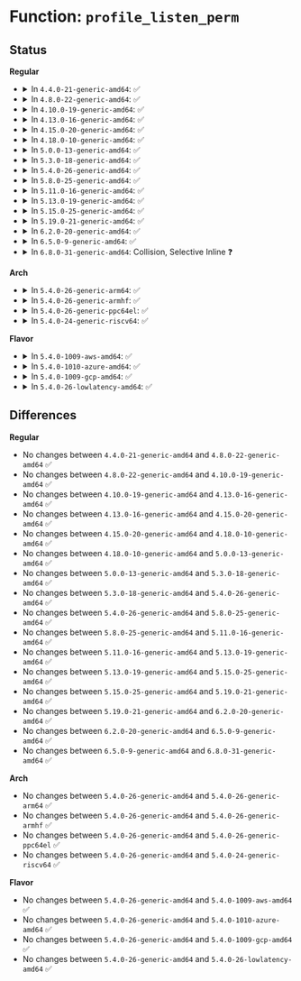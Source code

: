 # Function: <code>profile_listen_perm</code>

## Status
<b>Regular</b>
<ul>
<li>
<details>
<summary>In <code>4.4.0-21-generic-amd64</code>: ✅</summary>

```c
int profile_listen_perm(struct aa_profile * profile, struct sock * sk, int backlog)
```

```json
{
  "name": "profile_listen_perm",
  "collision_type": "Unique Static",
  "inline_type": "No",
  "funcs": [
    {
      "addr": 18446744071582589856,
      "name": "profile_listen_perm",
      "external": false,
      "loc": "security/apparmor/af_unix.c:350",
      "file": "security/apparmor/af_unix.c",
      "inline": "seen, unknown",
      "caller_inline": [],
      "caller_func": [
        "security/apparmor/af_unix.c:aa_unix_listen_perm"
      ]
    }
  ],
  "symbols": [
    {
      "addr": 18446744071582589856,
      "name": "profile_listen_perm",
      "section": ".text",
      "bind": "STB_LOCAL",
      "size": 700
    }
  ]
}
```
</details>
</li>
<li>
<details>
<summary>In <code>4.8.0-22-generic-amd64</code>: ✅</summary>

```c
int profile_listen_perm(struct aa_profile * profile, struct sock * sk, int backlog)
```

```json
{
  "name": "profile_listen_perm",
  "collision_type": "Unique Static",
  "inline_type": "No",
  "funcs": [
    {
      "addr": 18446744071582831088,
      "name": "profile_listen_perm",
      "external": false,
      "loc": "security/apparmor/af_unix.c:350",
      "file": "security/apparmor/af_unix.c",
      "inline": "seen, unknown",
      "caller_inline": [],
      "caller_func": [
        "security/apparmor/af_unix.c:aa_unix_listen_perm"
      ]
    }
  ],
  "symbols": [
    {
      "addr": 18446744071582831088,
      "name": "profile_listen_perm",
      "section": ".text",
      "bind": "STB_LOCAL",
      "size": 698
    }
  ]
}
```
</details>
</li>
<li>
<details>
<summary>In <code>4.10.0-19-generic-amd64</code>: ✅</summary>

```c
int profile_listen_perm(struct aa_profile * profile, struct sock * sk, int backlog)
```

```json
{
  "name": "profile_listen_perm",
  "collision_type": "Unique Static",
  "inline_type": "No",
  "funcs": [
    {
      "addr": 18446744071582928912,
      "name": "profile_listen_perm",
      "external": false,
      "loc": "security/apparmor/af_unix.c:350",
      "file": "security/apparmor/af_unix.c",
      "inline": "seen, unknown",
      "caller_inline": [],
      "caller_func": [
        "security/apparmor/af_unix.c:aa_unix_listen_perm"
      ]
    }
  ],
  "symbols": [
    {
      "addr": 18446744071582928912,
      "name": "profile_listen_perm",
      "section": ".text",
      "bind": "STB_LOCAL",
      "size": 698
    }
  ]
}
```
</details>
</li>
<li>
<details>
<summary>In <code>4.13.0-16-generic-amd64</code>: ✅</summary>

```c
int profile_listen_perm(struct aa_profile * profile, struct sock * sk, int backlog)
```

```json
{
  "name": "profile_listen_perm",
  "collision_type": "Unique Static",
  "inline_type": "No",
  "funcs": [
    {
      "addr": 18446744071582982864,
      "name": "profile_listen_perm",
      "external": false,
      "loc": "security/apparmor/af_unix.c:355",
      "file": "security/apparmor/af_unix.c",
      "inline": "seen, unknown",
      "caller_inline": [],
      "caller_func": [
        "security/apparmor/af_unix.c:aa_unix_listen_perm"
      ]
    }
  ],
  "symbols": [
    {
      "addr": 18446744071582982864,
      "name": "profile_listen_perm",
      "section": ".text",
      "bind": "STB_LOCAL",
      "size": 487
    }
  ]
}
```
</details>
</li>
<li>
<details>
<summary>In <code>4.15.0-20-generic-amd64</code>: ✅</summary>

```c
int profile_listen_perm(struct aa_profile * profile, struct sock * sk, int backlog)
```

```json
{
  "name": "profile_listen_perm",
  "collision_type": "Unique Static",
  "inline_type": "No",
  "funcs": [
    {
      "addr": 18446744071583149088,
      "name": "profile_listen_perm",
      "external": false,
      "loc": "security/apparmor/af_unix.c:355",
      "file": "security/apparmor/af_unix.c",
      "inline": "seen, unknown",
      "caller_inline": [],
      "caller_func": [
        "security/apparmor/af_unix.c:aa_unix_listen_perm"
      ]
    }
  ],
  "symbols": [
    {
      "addr": 18446744071583149088,
      "name": "profile_listen_perm",
      "section": ".text",
      "bind": "STB_LOCAL",
      "size": 487
    }
  ]
}
```
</details>
</li>
<li>
<details>
<summary>In <code>4.18.0-10-generic-amd64</code>: ✅</summary>

```c
int profile_listen_perm(struct aa_profile * profile, struct sock * sk, int backlog)
```

```json
{
  "name": "profile_listen_perm",
  "collision_type": "Unique Static",
  "inline_type": "No",
  "funcs": [
    {
      "addr": 18446744071583353136,
      "name": "profile_listen_perm",
      "external": false,
      "loc": "security/apparmor/af_unix.c:356",
      "file": "security/apparmor/af_unix.c",
      "inline": "seen, unknown",
      "caller_inline": [],
      "caller_func": [
        "security/apparmor/af_unix.c:aa_unix_listen_perm"
      ]
    }
  ],
  "symbols": [
    {
      "addr": 18446744071583353136,
      "name": "profile_listen_perm",
      "section": ".text",
      "bind": "STB_LOCAL",
      "size": 498
    }
  ]
}
```
</details>
</li>
<li>
<details>
<summary>In <code>5.0.0-13-generic-amd64</code>: ✅</summary>

```c
int profile_listen_perm(struct aa_profile * profile, struct sock * sk, int backlog)
```

```json
{
  "name": "profile_listen_perm",
  "collision_type": "Unique Static",
  "inline_type": "No",
  "funcs": [
    {
      "addr": 18446744071583472272,
      "name": "profile_listen_perm",
      "external": false,
      "loc": "security/apparmor/af_unix.c:356",
      "file": "security/apparmor/af_unix.c",
      "inline": "seen, unknown",
      "caller_inline": [],
      "caller_func": [
        "security/apparmor/af_unix.c:aa_unix_listen_perm"
      ]
    }
  ],
  "symbols": [
    {
      "addr": 18446744071583472272,
      "name": "profile_listen_perm",
      "section": ".text",
      "bind": "STB_LOCAL",
      "size": 498
    }
  ]
}
```
</details>
</li>
<li>
<details>
<summary>In <code>5.3.0-18-generic-amd64</code>: ✅</summary>

```c
int profile_listen_perm(struct aa_profile * profile, struct sock * sk, int backlog)
```

```json
{
  "name": "profile_listen_perm",
  "collision_type": "Unique Static",
  "inline_type": "No",
  "funcs": [
    {
      "addr": 18446744071583654608,
      "name": "profile_listen_perm",
      "external": false,
      "loc": "security/apparmor/af_unix.c:356",
      "file": "security/apparmor/af_unix.c",
      "inline": "seen, unknown",
      "caller_inline": [],
      "caller_func": [
        "security/apparmor/af_unix.c:aa_unix_listen_perm"
      ]
    }
  ],
  "symbols": [
    {
      "addr": 18446744071583654608,
      "name": "profile_listen_perm",
      "section": ".text",
      "bind": "STB_LOCAL",
      "size": 501
    }
  ]
}
```
</details>
</li>
<li>
<details>
<summary>In <code>5.4.0-26-generic-amd64</code>: ✅</summary>

```c
int profile_listen_perm(struct aa_profile * profile, struct sock * sk, int backlog)
```

```json
{
  "name": "profile_listen_perm",
  "collision_type": "Unique Static",
  "inline_type": "No",
  "funcs": [
    {
      "addr": 18446744071583760896,
      "name": "profile_listen_perm",
      "external": false,
      "loc": "security/apparmor/af_unix.c:356",
      "file": "security/apparmor/af_unix.c",
      "inline": "seen, unknown",
      "caller_inline": [],
      "caller_func": [
        "security/apparmor/af_unix.c:aa_unix_listen_perm"
      ]
    }
  ],
  "symbols": [
    {
      "addr": 18446744071583760896,
      "name": "profile_listen_perm",
      "section": ".text",
      "bind": "STB_LOCAL",
      "size": 501
    }
  ]
}
```
</details>
</li>
<li>
<details>
<summary>In <code>5.8.0-25-generic-amd64</code>: ✅</summary>

```c
int profile_listen_perm(struct aa_profile * profile, struct sock * sk, int backlog)
```

```json
{
  "name": "profile_listen_perm",
  "collision_type": "Unique Static",
  "inline_type": "No",
  "funcs": [
    {
      "addr": 18446744071584155680,
      "name": "profile_listen_perm",
      "external": false,
      "loc": "security/apparmor/af_unix.c:356",
      "file": "security/apparmor/af_unix.c",
      "inline": "seen, unknown",
      "caller_inline": [],
      "caller_func": [
        "security/apparmor/af_unix.c:aa_unix_listen_perm"
      ]
    }
  ],
  "symbols": [
    {
      "addr": 18446744071584155680,
      "name": "profile_listen_perm",
      "section": ".text",
      "bind": "STB_LOCAL",
      "size": 602
    }
  ]
}
```
</details>
</li>
<li>
<details>
<summary>In <code>5.11.0-16-generic-amd64</code>: ✅</summary>

```c
int profile_listen_perm(struct aa_profile * profile, struct sock * sk, int backlog)
```

```json
{
  "name": "profile_listen_perm",
  "collision_type": "Unique Static",
  "inline_type": "No",
  "funcs": [
    {
      "addr": 18446744071584271648,
      "name": "profile_listen_perm",
      "external": false,
      "loc": "security/apparmor/af_unix.c:356",
      "file": "security/apparmor/af_unix.c",
      "inline": "seen, unknown",
      "caller_inline": [],
      "caller_func": [
        "security/apparmor/af_unix.c:aa_unix_listen_perm"
      ]
    }
  ],
  "symbols": [
    {
      "addr": 18446744071584271648,
      "name": "profile_listen_perm",
      "section": ".text",
      "bind": "STB_LOCAL",
      "size": 602
    }
  ]
}
```
</details>
</li>
<li>
<details>
<summary>In <code>5.13.0-19-generic-amd64</code>: ✅</summary>

```c
int profile_listen_perm(struct aa_profile * profile, struct sock * sk, int backlog)
```

```json
{
  "name": "profile_listen_perm",
  "collision_type": "Unique Static",
  "inline_type": "No",
  "funcs": [
    {
      "addr": 18446744071584299424,
      "name": "profile_listen_perm",
      "external": false,
      "loc": "security/apparmor/af_unix.c:356",
      "file": "security/apparmor/af_unix.c",
      "inline": "seen, unknown",
      "caller_inline": [],
      "caller_func": [
        "security/apparmor/af_unix.c:aa_unix_listen_perm"
      ]
    }
  ],
  "symbols": [
    {
      "addr": 18446744071584299424,
      "name": "profile_listen_perm",
      "section": ".text",
      "bind": "STB_LOCAL",
      "size": 602
    }
  ]
}
```
</details>
</li>
<li>
<details>
<summary>In <code>5.15.0-25-generic-amd64</code>: ✅</summary>

```c
int profile_listen_perm(struct aa_profile * profile, struct sock * sk, int backlog)
```

```json
{
  "name": "profile_listen_perm",
  "collision_type": "Unique Static",
  "inline_type": "No",
  "funcs": [
    {
      "addr": 18446744071584685856,
      "name": "profile_listen_perm",
      "external": false,
      "loc": "security/apparmor/af_unix.c:356",
      "file": "security/apparmor/af_unix.c",
      "inline": "seen, unknown",
      "caller_inline": [],
      "caller_func": [
        "security/apparmor/af_unix.c:aa_unix_listen_perm"
      ]
    }
  ],
  "symbols": [
    {
      "addr": 18446744071584685856,
      "name": "profile_listen_perm",
      "section": ".text",
      "bind": "STB_LOCAL",
      "size": 602
    }
  ]
}
```
</details>
</li>
<li>
<details>
<summary>In <code>5.19.0-21-generic-amd64</code>: ✅</summary>

```c
int profile_listen_perm(struct aa_profile * profile, struct sock * sk, int backlog)
```

```json
{
  "name": "profile_listen_perm",
  "collision_type": "Unique Static",
  "inline_type": "No",
  "funcs": [
    {
      "addr": 18446744071585347840,
      "name": "profile_listen_perm",
      "external": false,
      "loc": "security/apparmor/af_unix.c:373",
      "file": "security/apparmor/af_unix.c",
      "inline": "seen, unknown",
      "caller_inline": [],
      "caller_func": [
        "security/apparmor/af_unix.c:aa_unix_listen_perm"
      ]
    }
  ],
  "symbols": [
    {
      "addr": 18446744071585347840,
      "name": "profile_listen_perm",
      "section": ".text",
      "bind": "STB_LOCAL",
      "size": 751
    }
  ]
}
```
</details>
</li>
<li>
<details>
<summary>In <code>6.2.0-20-generic-amd64</code>: ✅</summary>

```c
int profile_listen_perm(struct aa_profile * profile, struct sock * sk, int backlog)
```

```json
{
  "name": "profile_listen_perm",
  "collision_type": "Unique Static",
  "inline_type": "No",
  "funcs": [
    {
      "addr": 18446744071586089728,
      "name": "profile_listen_perm",
      "external": false,
      "loc": "security/apparmor/af_unix.c:391",
      "file": "security/apparmor/af_unix.c",
      "inline": "seen, unknown",
      "caller_inline": [],
      "caller_func": [
        "security/apparmor/af_unix.c:aa_unix_listen_perm"
      ]
    }
  ],
  "symbols": [
    {
      "addr": 18446744071586089728,
      "name": "profile_listen_perm",
      "section": ".text",
      "bind": "STB_LOCAL",
      "size": 719
    }
  ]
}
```
</details>
</li>
<li>
<details>
<summary>In <code>6.5.0-9-generic-amd64</code>: ✅</summary>

```c
int profile_listen_perm(struct aa_profile * profile, struct sock * sk, int backlog)
```

```json
{
  "name": "profile_listen_perm",
  "collision_type": "Unique Static",
  "inline_type": "No",
  "funcs": [
    {
      "addr": 18446744071586325168,
      "name": "profile_listen_perm",
      "external": false,
      "loc": "security/apparmor/af_unix.c:391",
      "file": "security/apparmor/af_unix.c",
      "inline": "seen, unknown",
      "caller_inline": [],
      "caller_func": [
        "security/apparmor/af_unix.c:aa_unix_listen_perm"
      ]
    }
  ],
  "symbols": [
    {
      "addr": 18446744071586325168,
      "name": "profile_listen_perm",
      "section": ".text",
      "bind": "STB_LOCAL",
      "size": 730
    }
  ]
}
```
</details>
</li>
<li>
<details>
<summary>In <code>6.8.0-31-generic-amd64</code>: Collision, Selective Inline ❓</summary>

```c
int profile_listen_perm(struct aa_profile * profile, struct sock * sk, int backlog)
```

```json
{
  "name": "profile_listen_perm",
  "collision_type": "Static-Static Collision",
  "inline_type": "Selective",
  "funcs": [
    {
      "addr": 18446744071586581200,
      "name": "profile_listen_perm",
      "external": false,
      "loc": "security/apparmor/af_unix.c:391",
      "file": "security/apparmor/af_unix.c",
      "inline": "seen, unknown",
      "caller_inline": [],
      "caller_func": [
        "security/apparmor/af_unix.c:aa_unix_listen_perm"
      ]
    },
    {
      "addr": 18446744071586591974,
      "name": "profile_listen_perm",
      "external": false,
      "loc": "security/apparmor/af_inet.c:519",
      "file": "security/apparmor/af_inet.c",
      "inline": "not declared, inlined",
      "caller_inline": [
        "security/apparmor/af_inet.c:aa_inet_listen_perm"
      ],
      "caller_func": []
    }
  ],
  "symbols": [
    {
      "addr": 18446744071586581200,
      "name": "profile_listen_perm",
      "section": ".text",
      "bind": "STB_LOCAL",
      "size": 730
    }
  ]
}
```
</details>
</li>
</ul>
<b>Arch</b>
<ul>
<li>
<details>
<summary>In <code>5.4.0-26-generic-arm64</code>: ✅</summary>

```c
int profile_listen_perm(struct aa_profile * profile, struct sock * sk, int backlog)
```

```json
{
  "name": "profile_listen_perm",
  "collision_type": "Unique Static",
  "inline_type": "No",
  "funcs": [
    {
      "addr": 18446603336495563264,
      "name": "profile_listen_perm",
      "external": false,
      "loc": "security/apparmor/af_unix.c:356",
      "file": "security/apparmor/af_unix.c",
      "inline": "seen, unknown",
      "caller_inline": [],
      "caller_func": [
        "security/apparmor/af_unix.c:aa_unix_listen_perm"
      ]
    }
  ],
  "symbols": [
    {
      "addr": 18446603336495563264,
      "name": "profile_listen_perm",
      "section": ".text",
      "bind": "STB_LOCAL",
      "size": 444
    }
  ]
}
```
</details>
</li>
<li>
<details>
<summary>In <code>5.4.0-26-generic-armhf</code>: ✅</summary>

```c
int profile_listen_perm(struct aa_profile * profile, struct sock * sk, int backlog)
```

```json
{
  "name": "profile_listen_perm",
  "collision_type": "Unique Static",
  "inline_type": "No",
  "funcs": [
    {
      "addr": 3228926704,
      "name": "profile_listen_perm",
      "external": false,
      "loc": "security/apparmor/af_unix.c:356",
      "file": "security/apparmor/af_unix.c",
      "inline": "seen, unknown",
      "caller_inline": [],
      "caller_func": [
        "security/apparmor/af_unix.c:aa_unix_listen_perm"
      ]
    }
  ],
  "symbols": [
    {
      "addr": 3228926704,
      "name": "profile_listen_perm",
      "section": ".text",
      "bind": "STB_LOCAL",
      "size": 448
    }
  ]
}
```
</details>
</li>
<li>
<details>
<summary>In <code>5.4.0-26-generic-ppc64el</code>: ✅</summary>

```c
int profile_listen_perm(struct aa_profile * profile, struct sock * sk, int backlog)
```

```json
{
  "name": "profile_listen_perm",
  "collision_type": "Unique Static",
  "inline_type": "No",
  "funcs": [
    {
      "addr": 13835058055289654928,
      "name": "profile_listen_perm",
      "external": false,
      "loc": "security/apparmor/af_unix.c:356",
      "file": "security/apparmor/af_unix.c",
      "inline": "seen, unknown",
      "caller_inline": [],
      "caller_func": [
        "security/apparmor/af_unix.c:aa_unix_listen_perm"
      ]
    }
  ],
  "symbols": [
    {
      "addr": 13835058055289654928,
      "name": "profile_listen_perm",
      "section": ".text",
      "bind": "STB_LOCAL",
      "size": 568
    }
  ]
}
```
</details>
</li>
<li>
<details>
<summary>In <code>5.4.0-24-generic-riscv64</code>: ✅</summary>

```c
int profile_listen_perm(struct aa_profile * profile, struct sock * sk, int backlog)
```

```json
{
  "name": "profile_listen_perm",
  "collision_type": "Unique Static",
  "inline_type": "No",
  "funcs": [
    {
      "addr": 18446743936274731912,
      "name": "profile_listen_perm",
      "external": false,
      "loc": "security/apparmor/af_unix.c:356",
      "file": "security/apparmor/af_unix.c",
      "inline": "seen, unknown",
      "caller_inline": [],
      "caller_func": [
        "security/apparmor/af_unix.c:aa_unix_listen_perm"
      ]
    }
  ],
  "symbols": [
    {
      "addr": 18446743936274731912,
      "name": "profile_listen_perm",
      "section": ".text",
      "bind": "STB_LOCAL",
      "size": 424
    }
  ]
}
```
</details>
</li>
</ul>
<b>Flavor</b>
<ul>
<li>
<details>
<summary>In <code>5.4.0-1009-aws-amd64</code>: ✅</summary>

```c
int profile_listen_perm(struct aa_profile * profile, struct sock * sk, int backlog)
```

```json
{
  "name": "profile_listen_perm",
  "collision_type": "Unique Static",
  "inline_type": "No",
  "funcs": [
    {
      "addr": 18446744071583729632,
      "name": "profile_listen_perm",
      "external": false,
      "loc": "security/apparmor/af_unix.c:356",
      "file": "security/apparmor/af_unix.c",
      "inline": "seen, unknown",
      "caller_inline": [],
      "caller_func": [
        "security/apparmor/af_unix.c:aa_unix_listen_perm"
      ]
    }
  ],
  "symbols": [
    {
      "addr": 18446744071583729632,
      "name": "profile_listen_perm",
      "section": ".text",
      "bind": "STB_LOCAL",
      "size": 501
    }
  ]
}
```
</details>
</li>
<li>
<details>
<summary>In <code>5.4.0-1010-azure-amd64</code>: ✅</summary>

```c
int profile_listen_perm(struct aa_profile * profile, struct sock * sk, int backlog)
```

```json
{
  "name": "profile_listen_perm",
  "collision_type": "Unique Static",
  "inline_type": "No",
  "funcs": [
    {
      "addr": 18446744071583666688,
      "name": "profile_listen_perm",
      "external": false,
      "loc": "security/apparmor/af_unix.c:356",
      "file": "security/apparmor/af_unix.c",
      "inline": "seen, unknown",
      "caller_inline": [],
      "caller_func": [
        "security/apparmor/af_unix.c:aa_unix_listen_perm"
      ]
    }
  ],
  "symbols": [
    {
      "addr": 18446744071583666688,
      "name": "profile_listen_perm",
      "section": ".text",
      "bind": "STB_LOCAL",
      "size": 501
    }
  ]
}
```
</details>
</li>
<li>
<details>
<summary>In <code>5.4.0-1009-gcp-amd64</code>: ✅</summary>

```c
int profile_listen_perm(struct aa_profile * profile, struct sock * sk, int backlog)
```

```json
{
  "name": "profile_listen_perm",
  "collision_type": "Unique Static",
  "inline_type": "No",
  "funcs": [
    {
      "addr": 18446744071583713408,
      "name": "profile_listen_perm",
      "external": false,
      "loc": "security/apparmor/af_unix.c:356",
      "file": "security/apparmor/af_unix.c",
      "inline": "seen, unknown",
      "caller_inline": [],
      "caller_func": [
        "security/apparmor/af_unix.c:aa_unix_listen_perm"
      ]
    }
  ],
  "symbols": [
    {
      "addr": 18446744071583713408,
      "name": "profile_listen_perm",
      "section": ".text",
      "bind": "STB_LOCAL",
      "size": 501
    }
  ]
}
```
</details>
</li>
<li>
<details>
<summary>In <code>5.4.0-26-lowlatency-amd64</code>: ✅</summary>

```c
int profile_listen_perm(struct aa_profile * profile, struct sock * sk, int backlog)
```

```json
{
  "name": "profile_listen_perm",
  "collision_type": "Unique Static",
  "inline_type": "No",
  "funcs": [
    {
      "addr": 18446744071583813904,
      "name": "profile_listen_perm",
      "external": false,
      "loc": "security/apparmor/af_unix.c:356",
      "file": "security/apparmor/af_unix.c",
      "inline": "seen, unknown",
      "caller_inline": [],
      "caller_func": [
        "security/apparmor/af_unix.c:aa_unix_listen_perm"
      ]
    }
  ],
  "symbols": [
    {
      "addr": 18446744071583813904,
      "name": "profile_listen_perm",
      "section": ".text",
      "bind": "STB_LOCAL",
      "size": 501
    }
  ]
}
```
</details>
</li>
</ul>

## Differences
<b>Regular</b>
<ul>
<li>
No changes between <code>4.4.0-21-generic-amd64</code> and <code>4.8.0-22-generic-amd64</code> ✅
</li>
<li>
No changes between <code>4.8.0-22-generic-amd64</code> and <code>4.10.0-19-generic-amd64</code> ✅
</li>
<li>
No changes between <code>4.10.0-19-generic-amd64</code> and <code>4.13.0-16-generic-amd64</code> ✅
</li>
<li>
No changes between <code>4.13.0-16-generic-amd64</code> and <code>4.15.0-20-generic-amd64</code> ✅
</li>
<li>
No changes between <code>4.15.0-20-generic-amd64</code> and <code>4.18.0-10-generic-amd64</code> ✅
</li>
<li>
No changes between <code>4.18.0-10-generic-amd64</code> and <code>5.0.0-13-generic-amd64</code> ✅
</li>
<li>
No changes between <code>5.0.0-13-generic-amd64</code> and <code>5.3.0-18-generic-amd64</code> ✅
</li>
<li>
No changes between <code>5.3.0-18-generic-amd64</code> and <code>5.4.0-26-generic-amd64</code> ✅
</li>
<li>
No changes between <code>5.4.0-26-generic-amd64</code> and <code>5.8.0-25-generic-amd64</code> ✅
</li>
<li>
No changes between <code>5.8.0-25-generic-amd64</code> and <code>5.11.0-16-generic-amd64</code> ✅
</li>
<li>
No changes between <code>5.11.0-16-generic-amd64</code> and <code>5.13.0-19-generic-amd64</code> ✅
</li>
<li>
No changes between <code>5.13.0-19-generic-amd64</code> and <code>5.15.0-25-generic-amd64</code> ✅
</li>
<li>
No changes between <code>5.15.0-25-generic-amd64</code> and <code>5.19.0-21-generic-amd64</code> ✅
</li>
<li>
No changes between <code>5.19.0-21-generic-amd64</code> and <code>6.2.0-20-generic-amd64</code> ✅
</li>
<li>
No changes between <code>6.2.0-20-generic-amd64</code> and <code>6.5.0-9-generic-amd64</code> ✅
</li>
<li>
No changes between <code>6.5.0-9-generic-amd64</code> and <code>6.8.0-31-generic-amd64</code> ✅
</li>
</ul>
<b>Arch</b>
<ul>
<li>
No changes between <code>5.4.0-26-generic-amd64</code> and <code>5.4.0-26-generic-arm64</code> ✅
</li>
<li>
No changes between <code>5.4.0-26-generic-amd64</code> and <code>5.4.0-26-generic-armhf</code> ✅
</li>
<li>
No changes between <code>5.4.0-26-generic-amd64</code> and <code>5.4.0-26-generic-ppc64el</code> ✅
</li>
<li>
No changes between <code>5.4.0-26-generic-amd64</code> and <code>5.4.0-24-generic-riscv64</code> ✅
</li>
</ul>
<b>Flavor</b>
<ul>
<li>
No changes between <code>5.4.0-26-generic-amd64</code> and <code>5.4.0-1009-aws-amd64</code> ✅
</li>
<li>
No changes between <code>5.4.0-26-generic-amd64</code> and <code>5.4.0-1010-azure-amd64</code> ✅
</li>
<li>
No changes between <code>5.4.0-26-generic-amd64</code> and <code>5.4.0-1009-gcp-amd64</code> ✅
</li>
<li>
No changes between <code>5.4.0-26-generic-amd64</code> and <code>5.4.0-26-lowlatency-amd64</code> ✅
</li>
</ul>
